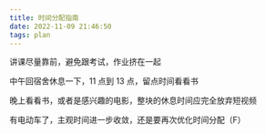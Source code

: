 ```yaml
---
title: 时间分配指南
date: 2022-11-09 21:46:50
tags: plan
---
```


讲课尽量靠前，避免跟考试，作业挤在一起

中午回宿舍休息一下，11 点到 13 点，留点时间看看书

晚上看看书，或者是感兴趣的电影，整块的休息时间应完全放弃短视频

有电动车了，主观时间进一步收敛，还是要再次优化时间分配（F）

